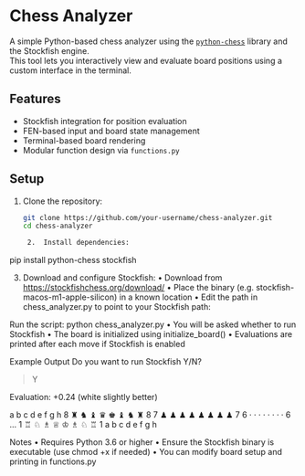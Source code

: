 # Chess Analyzer

A simple Python-based chess analyzer using the [`python-chess`](https://python-chess.readthedocs.io/) library and the Stockfish engine.  
This tool lets you interactively view and evaluate board positions using a custom interface in the terminal.

## Features

- Stockfish integration for position evaluation
- FEN-based input and board state management
- Terminal-based board rendering
- Modular function design via `functions.py`

## Setup

1. Clone the repository:
   ```bash
   git clone https://github.com/your-username/chess-analyzer.git
   cd chess-analyzer

   	2.	Install dependencies:
pip install python-chess stockfish

3.	Download and configure Stockfish:
	•	Download from https://stockfishchess.org/download/
	•	Place the binary (e.g. stockfish-macos-m1-apple-silicon) in a known location
	•	Edit the path in chess_analyzer.py to point to your Stockfish path:

Run the script:
python chess_analyzer.py
	•	You will be asked whether to run Stockfish
	•	The board is initialized using initialize_board()
	•	Evaluations are printed after each move if Stockfish is enabled

Example Output
Do you want to run Stockfish Y/N?
> Y

Evaluation: +0.24 (white slightly better)

  a b c d e f g h
8 ♜ ♞ ♝ ♛ ♚ ♝ ♞ ♜ 8
7 ♟ ♟ ♟ ♟ ♟ ♟ ♟ ♟ 7
6 · · · · · · · · 6
...
1 ♖ ♘ ♗ ♕ ♔ ♗ ♘ ♖ 1
  a b c d e f g h

  Notes
	•	Requires Python 3.6 or higher
	•	Ensure the Stockfish binary is executable (use chmod +x if needed)
	•	You can modify board setup and printing in functions.py
